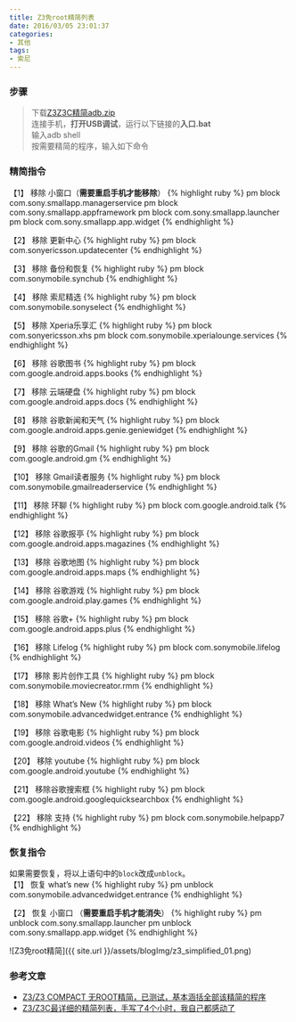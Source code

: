 ```yaml
---
title: Z3免root精简列表
date: 2016/03/05 23:01:37
categories: 
- 其他
tags: 
- 索尼
---
```


### 步骤
> 下载[Z3Z3C精简adb.zip](http://pan.baidu.com/s/1jHQkc0e)  
> 连接手机，**打开USB调试**，运行以下链接的**入口.bat**  
> 输入adb shell  
> 按需要精简的程序，输入如下命令

### 精简指令
【1】 移除 小窗口（**需要重启手机才能移除**）
{% highlight ruby %}
pm block com.sony.smallapp.managerservice
pm block com.sony.smallapp.appframework
pm block com.sony.smallapp.launcher
pm block com.sony.smallapp.app.widget
{% endhighlight %}
<!--more-->
【2】 移除 更新中心
{% highlight ruby %}
pm block com.sonyericsson.updatecenter
{% endhighlight %}

【3】 移除 备份和恢复
{% highlight ruby %}
pm block com.sonymobile.synchub
{% endhighlight %}

【4】 移除 索尼精选
{% highlight ruby %}
pm block com.sonymobile.sonyselect
{% endhighlight %}

【5】 移除 Xperia乐享汇
{% highlight ruby %}
pm block com.sonyericsson.xhs
pm block com.sonymobile.xperialounge.services
{% endhighlight %}

【6】 移除 谷歌图书
{% highlight ruby %}
pm block com.google.android.apps.books
{% endhighlight %}

【7】 移除 云端硬盘
{% highlight ruby %}
pm block com.google.android.apps.docs
{% endhighlight %}

【8】 移除 谷歌新闻和天气
{% highlight ruby %}
pm block com.google.android.apps.genie.geniewidget
{% endhighlight %}

【9】 移除 谷歌的Gmail
{% highlight ruby %}
pm block com.google.android.gm
{% endhighlight %}

【10】 移除 Gmail读者服务
{% highlight ruby %}
pm block com.sonymobile.gmailreaderservice
{% endhighlight %}

【11】 移除 环聊
{% highlight ruby %}
pm block com.google.android.talk
{% endhighlight %}

【12】 移除 谷歌报亭
{% highlight ruby %}
pm block com.google.android.apps.magazines
{% endhighlight %}

【13】 移除 谷歌地图
{% highlight ruby %}
pm block com.google.android.apps.maps
{% endhighlight %}

【14】 移除 谷歌游戏
{% highlight ruby %}
pm block com.google.android.play.games
{% endhighlight %}

【15】 移除 谷歌+
{% highlight ruby %}
pm block com.google.android.apps.plus
{% endhighlight %}

【16】 移除 Lifelog
{% highlight ruby %}
pm block com.sonymobile.lifelog
{% endhighlight %}

【17】 移除 影片创作工具
{% highlight ruby %}
pm block com.sonymobile.moviecreator.rmm
{% endhighlight %}

【18】 移除 What’s New
{% highlight ruby %}
pm block com.sonymobile.advancedwidget.entrance
{% endhighlight %}

【19】 移除 谷歌电影
{% highlight ruby %}
pm block com.google.android.videos
{% endhighlight %}

【20】 移除 youtube
{% highlight ruby %}
pm block com.google.android.youtube
{% endhighlight %}

【21】 移除谷歌搜索框
{% highlight ruby %}
pm block com.google.android.googlequicksearchbox
{% endhighlight %}

【22】 移除 支持
{% highlight ruby %}
pm block com.sonymobile.helpapp7
{% endhighlight %}

### 恢复指令
如果需要恢复，将以上语句中的`block`改成`unblock`。  
【1】 恢复 what’s new
{% highlight ruby %}
pm unblock com.sonymobile.advancedwidget.entrance
{% endhighlight %}

【2】 恢复 小窗口 （**需要重启手机才能消失**）
{% highlight ruby %}
pm unblock com.sony.smallapp.launcher
pm unblock com.sony.smallapp.app.widget
{% endhighlight %}

![Z3免root精简]({{ site.url }}/assets/blogImg/z3_simplified_01.png)

### 参考文章
* [Z3/Z3 COMPACT 无ROOT精简，已测试，基本涵括全部该精简的程序](http://bbs.gfan.com/android-7729338-1-1.html)
* [Z3/Z3C最详细的精简列表，手写了4个小时，我自己都感动了](http://bbs.gfan.com/android-7744517-1-1.html)
